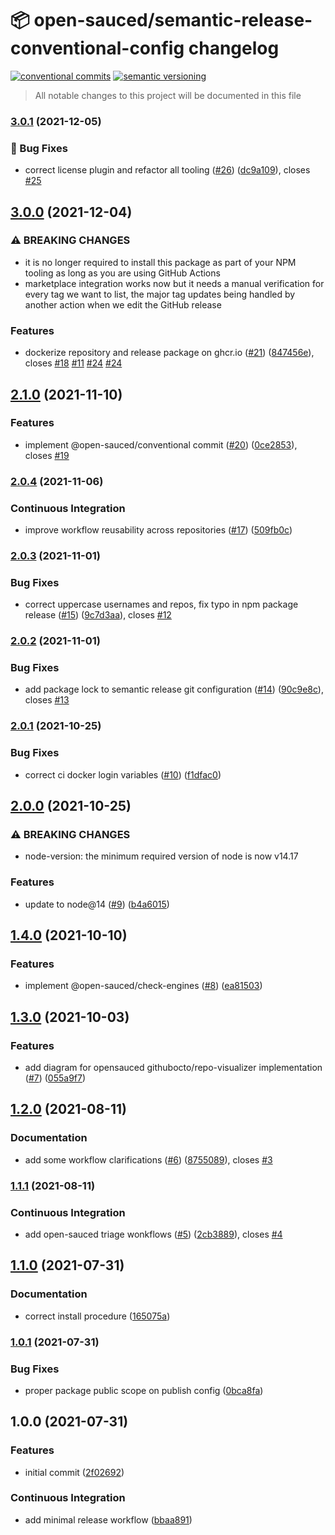 # 📦 open-sauced/semantic-release-conventional-config changelog

[![conventional commits](https://img.shields.io/badge/conventional%20commits-1.0.0-yellow.svg)](https://conventionalcommits.org)
[![semantic versioning](https://img.shields.io/badge/semantic%20versioning-2.0.0-green.svg)](https://semver.org)

> All notable changes to this project will be documented in this file

### [3.0.1](https://github.com/open-sauced/semantic-release-conventional-config/compare/v3.0.0...v3.0.1) (2021-12-05)


### 🐛 Bug Fixes

* correct license plugin and refactor all tooling ([#26](https://github.com/open-sauced/semantic-release-conventional-config/issues/26)) ([dc9a109](https://github.com/open-sauced/semantic-release-conventional-config/commit/dc9a1092d86e25824dd02c5fcfd87d778c1caef0)), closes [#25](https://github.com/open-sauced/semantic-release-conventional-config/issues/25)

## [3.0.0](https://github.com/open-sauced/semantic-release-conventional-config/compare/v2.1.0...v3.0.0) (2021-12-04)


### ⚠ BREAKING CHANGES

* it is no longer required to install this package as part of your NPM tooling as
long as you are using GitHub Actions
* marketplace integration works now but it needs a manual verification for every tag we want to list, the major tag updates being handled by another action when we edit the GitHub release

### Features

* dockerize repository and release package on ghcr.io ([#21](https://github.com/open-sauced/semantic-release-conventional-config/issues/21)) ([847456e](https://github.com/open-sauced/semantic-release-conventional-config/commit/847456ec3c7bc7cb46ad8acbcb311934f60a5445)), closes [#18](https://github.com/open-sauced/semantic-release-conventional-config/issues/18) [#11](https://github.com/open-sauced/semantic-release-conventional-config/issues/11) [#24](https://github.com/open-sauced/semantic-release-conventional-config/issues/24) [#24](https://github.com/open-sauced/semantic-release-conventional-config/issues/24)

## [2.1.0](https://github.com/open-sauced/semantic-release-conventional-config/compare/v2.0.4...v2.1.0) (2021-11-10)


### Features

* implement @open-sauced/conventional commit ([#20](https://github.com/open-sauced/semantic-release-conventional-config/issues/20)) ([0ce2853](https://github.com/open-sauced/semantic-release-conventional-config/commit/0ce28530b2d7d2d364aded6745bd1ac632391fcb)), closes [#19](https://github.com/open-sauced/semantic-release-conventional-config/issues/19)

### [2.0.4](https://github.com/open-sauced/semantic-release-conventional-config/compare/v2.0.3...v2.0.4) (2021-11-06)


### Continuous Integration

* improve workflow reusability across repositories ([#17](https://github.com/open-sauced/semantic-release-conventional-config/issues/17)) ([509fb0c](https://github.com/open-sauced/semantic-release-conventional-config/commit/509fb0c85404827db45c5d4a81fa43c0f524495f))

### [2.0.3](https://github.com/open-sauced/semantic-release-conventional-config/compare/v2.0.2...v2.0.3) (2021-11-01)


### Bug Fixes

* correct uppercase usernames and repos, fix typo in npm package release ([#15](https://github.com/open-sauced/semantic-release-conventional-config/issues/15)) ([9c7d3aa](https://github.com/open-sauced/semantic-release-conventional-config/commit/9c7d3aafcbaa3495254e478ff1f7de367024fef0)), closes [#12](https://github.com/open-sauced/semantic-release-conventional-config/issues/12)

### [2.0.2](https://github.com/open-sauced/semantic-release-conventional-config/compare/v2.0.1...v2.0.2) (2021-11-01)


### Bug Fixes

* add package lock to semantic release git configuration ([#14](https://github.com/open-sauced/semantic-release-conventional-config/issues/14)) ([90c9e8c](https://github.com/open-sauced/semantic-release-conventional-config/commit/90c9e8cfe1f619aadd53cd2d86001a816a4d9e52)), closes [#13](https://github.com/open-sauced/semantic-release-conventional-config/issues/13)

### [2.0.1](https://github.com/open-sauced/semantic-release-conventional-config/compare/v2.0.0...v2.0.1) (2021-10-25)


### Bug Fixes

* correct ci docker login variables ([#10](https://github.com/open-sauced/semantic-release-conventional-config/issues/10)) ([f1dfac0](https://github.com/open-sauced/semantic-release-conventional-config/commit/f1dfac0a1853e5e18703d7e95f0b257017a339ff))

## [2.0.0](https://github.com/open-sauced/semantic-release-conventional-config/compare/v1.4.0...v2.0.0) (2021-10-25)


### ⚠ BREAKING CHANGES

* node-version: the minimum required version of node is now v14.17

### Features

* update to node@14 ([#9](https://github.com/open-sauced/semantic-release-conventional-config/issues/9)) ([b4a6015](https://github.com/open-sauced/semantic-release-conventional-config/commit/b4a6015c929d271e34411f560f745b6474cc351a))

## [1.4.0](https://github.com/open-sauced/semantic-release-conventional-config/compare/v1.3.0...v1.4.0) (2021-10-10)


### Features

* implement @open-sauced/check-engines ([#8](https://github.com/open-sauced/semantic-release-conventional-config/issues/8)) ([ea81503](https://github.com/open-sauced/semantic-release-conventional-config/commit/ea8150315e8897177a6f461f053c2c8ee53f9192))

## [1.3.0](https://github.com/open-sauced/semantic-release-conventional-config/compare/v1.2.0...v1.3.0) (2021-10-03)


### Features

* add diagram for opensauced githubocto/repo-visualizer implementation ([#7](https://github.com/open-sauced/semantic-release-conventional-config/issues/7)) ([055a9f7](https://github.com/open-sauced/semantic-release-conventional-config/commit/055a9f718cc7679863d6b4d9952ee0397128da03))

## [1.2.0](https://github.com/open-sauced/semantic-release-conventional-config/compare/v1.1.1...v1.2.0) (2021-08-11)


### Documentation

* add some workflow clarifications ([#6](https://github.com/open-sauced/semantic-release-conventional-config/issues/6)) ([8755089](https://github.com/open-sauced/semantic-release-conventional-config/commit/87550891492cb812a29d4a3e4ed63ba561a4ae06)), closes [#3](https://github.com/open-sauced/semantic-release-conventional-config/issues/3)

### [1.1.1](https://github.com/open-sauced/semantic-release-conventional-config/compare/v1.1.0...v1.1.1) (2021-08-11)


### Continuous Integration

* add open-sauced triage wonkflows ([#5](https://github.com/open-sauced/semantic-release-conventional-config/issues/5)) ([2cb3889](https://github.com/open-sauced/semantic-release-conventional-config/commit/2cb388954216097f3dfbe7de48bfbb4920b34735)), closes [#4](https://github.com/open-sauced/semantic-release-conventional-config/issues/4)

## [1.1.0](https://github.com/open-sauced/semantic-release-conventional-config/compare/v1.0.1...v1.1.0) (2021-07-31)


### Documentation

* correct install procedure ([165075a](https://github.com/open-sauced/semantic-release-conventional-config/commit/165075a5556d442037aa053e800928e300a7b837))

### [1.0.1](https://github.com/open-sauced/semantic-release-conventional-config/compare/v1.0.0...v1.0.1) (2021-07-31)


### Bug Fixes

* proper package public scope on publish config ([0bca8fa](https://github.com/open-sauced/semantic-release-conventional-config/commit/0bca8faa4b44e82517eb3d26d4e91e30f67241cf))

## 1.0.0 (2021-07-31)


### Features

* initial commit ([2f02692](https://github.com/open-sauced/semantic-release-conventional-config/commit/2f02692c1cae0e834bfe9a3d0b6303c3a9e17d82))


### Continuous Integration

* add minimal release workflow ([bbaa891](https://github.com/open-sauced/semantic-release-conventional-config/commit/bbaa891c450fe83610ce709ed4ebc125ea6775b6))
